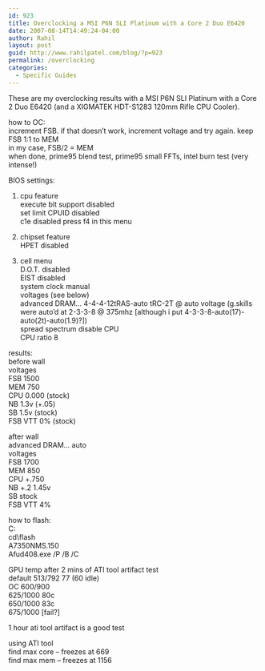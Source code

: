 ```yaml
---
id: 923
title: Overclocking a MSI P6N SLI Platinum with a Core 2 Duo E6420
date: 2007-08-14T14:49:24-04:00
author: Rahil
layout: post
guid: http://www.rahilpatel.com/blog/?p=923
permalink: /overclocking
categories:
  - Specific Guides
---
```

These are my overclocking results with a MSI P6N SLI Platinum with a Core 2 Duo E6420 (and a XIGMATEK HDT-S1283 120mm Rifle CPU Cooler).

how to OC:  
increment FSB. if that doesn&#8217;t work, increment voltage and try again. keep FSB 1:1 to MEM  
in my case, FSB/2 = MEM  
when done, prime95 blend test, prime95 small FFTs, intel burn test (very intense!)

BIOS settings:  
1) cpu feature  
execute bit support disabled  
set limit CPUID disabled  
c1e disabled press f4 in this menu

2) chipset feature  
HPET disabled

3) cell menu  
D.O.T. disabled  
EIST disabled  
system clock manual  
voltages (see below)  
advanced DRAM&#8230; 4-4-4-12tRAS-auto tRC-2T @ auto voltage (g.skills were auto&#8217;d at 2-3-3-8 @ 375mhz [although i put 4-3-3-8-auto(17)-auto(2t)-auto(1.9)?])  
spread spectrum disable CPU  
CPU ratio 8

results:  
before wall  
voltages  
FSB 1500  
MEM 750  
CPU 0.000 (stock)  
NB 1.3v (+.05)  
SB 1.5v (stock)  
FSB VTT 0% (stock)

after wall  
advanced DRAM&#8230; auto  
voltages  
FSB 1700  
MEM 850  
CPU +.750  
NB +.2 1.45v  
SB stock  
FSB VTT 4%

how to flash:  
C:  
cd\flash  
A7350NMS.150  
Afud408.exe /P /B /C

GPU temp after 2 mins of ATI tool artifact test  
default 513/792 77 (60 idle)  
OC 600/900  
625/1000 80c  
650/1000 83c  
675/1000 [fail?]

1 hour ati tool artifact is a good test

using ATI tool  
find max core &#8211; freezes at 669  
find max mem &#8211; freezes at 1156